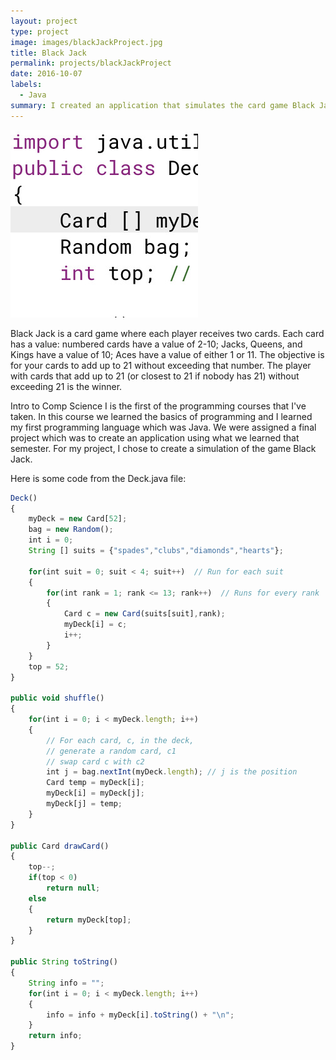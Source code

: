 ```yaml
---
layout: project
type: project
image: images/blackJackProject.jpg
title: Black Jack
permalink: projects/blackJackProject
date: 2016-10-07
labels:
  - Java
summary: I created an application that simulates the card game Black Jack
---
```

<img class="ui medium right floated rounded image" src="/images/blackJackProject.jpg">


Black Jack is a card game where each player receives two cards. Each card has a value: numbered cards have a value of 2-10; Jacks, Queens, and Kings have a value of 10; Aces have a value of either 1 or 11. The objective is for your cards to add up to 21 without exceeding that number. The player with cards that add up to 21 (or closest to 21 if nobody has 21) without exceeding 21 is the winner.

Intro to Comp Science I is the first of the programming courses that I've taken. In this course we learned the basics of programming and I learned my first programming language which was Java. We were assigned a final project which was to create an application using what we learned that semester. For my project, I chose to create a simulation of the game Black Jack.

Here is some code from the Deck.java file:

```js
Deck()
{
	myDeck = new Card[52];
	bag = new Random();
	int i = 0;
	String [] suits = {"spades","clubs","diamonds","hearts"};
		
	for(int suit = 0; suit < 4; suit++)  // Run for each suit
	{
		for(int rank = 1; rank <= 13; rank++)  // Runs for every rank
		{
			Card c = new Card(suits[suit],rank);
			myDeck[i] = c;
			i++;
		}
	}
	top = 52;
}
	
public void shuffle()
{
	for(int i = 0; i < myDeck.length; i++)
	{
		// For each card, c, in the deck,
		// generate a random card, c1
		// swap card c with c2
		int j = bag.nextInt(myDeck.length); // j is the position
		Card temp = myDeck[i];
		myDeck[i] = myDeck[j];
		myDeck[j] = temp;
	}
}
	
public Card drawCard()
{
	top--;
	if(top < 0)
		return null;
	else
	{
		return myDeck[top];
	}
}
	
public String toString()
{
	String info = "";
	for(int i = 0; i < myDeck.length; i++)
	{
		info = info + myDeck[i].toString() + "\n";
	}
	return info;
}
```
